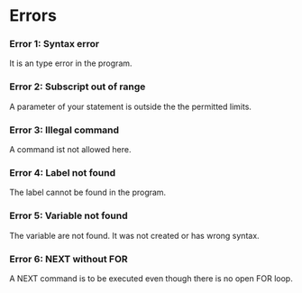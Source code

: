 # Errors

### Error 1: Syntax error
It is an type error in the program.

### Error 2: Subscript out of range
A parameter of your statement is outside the the permitted limits.

### Error 3: Illegal command
A command ist not allowed here.

### Error 4: Label not found
The label cannot be found in the program.

### Error 5: Variable not found
The variable are not found. It was not created or has wrong syntax.

### Error 6: NEXT without FOR
A NEXT command is to be executed even though there is no open FOR loop.
